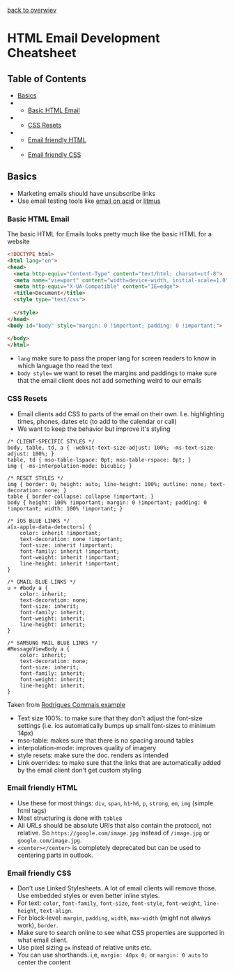 [back to overwiev](/../..)

# HTML Email Development Cheatsheet

## Table of Contents  
- [Basics](#basics)  
- - [Basic HTML Email](#basic-html-email)
- - [CSS Resets](#css-resets)
- - [Email friendly HTML](#email-friendly-html)
- - [Email friendly CSS](#email-friendly-css)

## Basics

- Marketing emails should have unsubscribe links
- Use email testing tools like [email on acid](https://www.emailonacid.com/) or [litmus](https://www.litmus.com/extension/)

### Basic HTML Email

The basic HTML for Emails looks pretty much like the basic HTML for a website

```HTML
<!DOCTYPE html>
<html lang="en">
<head>
  <meta http-equiv="Content-Type" content="text/html; charset=utf-8">
  <meta name="viewport" content="width=device-width, initial-scale=1.0">
  <meta http-equiv="X-UA-Compatible" content="IE=edge">
  <title>Document</title>
  <style type="text/css">
    
  </style>
</head>
<body id="body" style="margin: 0 !important; padding: 0 !important;">
  
</body>
</html>
```

- `lang` make sure to pass the proper lang for screen readers to know in which language tho read the text
- `body style=` we want to reset the margins and paddings to make sure that the email client does not add something weird to our emails

### CSS Resets

- Email clients add CSS to parts of the email on their own. I.e. highlighting times, phones, dates etc (to add to the calendar or call)
- We want to keep the behavior but improve it's styling

```
/* CLIENT-SPECIFIC STYLES */
body, table, td, a { -webkit-text-size-adjust: 100%; -ms-text-size-adjust: 100%; }
table, td { mso-table-lspace: 0pt; mso-table-rspace: 0pt; }
img { -ms-interpolation-mode: bicubic; }

/* RESET STYLES */
img { border: 0; height: auto; line-height: 100%; outline: none; text-decoration: none; }
table { border-collapse: collapse !important; }
body { height: 100% !important; margin: 0 !important; padding: 0 !important; width: 100% !important; }

/* iOS BLUE LINKS */
a[x-apple-data-detectors] {
    color: inherit !important;
    text-decoration: none !important;
    font-size: inherit !important;
    font-family: inherit !important;
    font-weight: inherit !important;
    line-height: inherit !important;
}

/* GMAIL BLUE LINKS */
u + #body a {
    color: inherit;
    text-decoration: none;
    font-size: inherit;
    font-family: inherit;
    font-weight: inherit;
    line-height: inherit;
}

/* SAMSUNG MAIL BLUE LINKS */
#MessageViewBody a {
    color: inherit;
    text-decoration: none;
    font-size: inherit;
    font-family: inherit;
    font-weight: inherit;
    line-height: inherit;
}
```

Taken from [Rodrigues Commajs example](https://github.com/rodriguezcommaj/frontendmasters/blob/master/Code%20Examples/Background-Image.html)

- Text size 100%: to make sure that they don't adjust the font-size settings (i.e. ios automatically bumps up small font-sizes to minimum 14px)
- mso-table: makes sure that there is no spacing around tables
- interpolation-mode: improves quality of imagery
- style resets: make sure the doc. renders as intended
- Link overrides: to make sure that the links that are automatically added by the email client don't get custom styling

### Email friendly HTML

- Use these for most things: `div`, `span`, `h1`-`h6`, `p`, `strong`, `em`, `img` (simple html tags)
- Most structuring is done with `table`s
- All URLs should be absolute URIs that also contain the protocol, not relative. So `https://google.com/image.jpg` instead of `/image.jpg` or `google.com/image.jpg`.
- `<center></center>` is completely deprecated but can be used to centering parts in outlook.

### Email friendly CSS

- Don’t use Linked Stylesheets. A lot of email clients will remove those. Use embedded styles or even better inline styles.
- For text: `color`, `font-family`, `font-size`, `font-style`, `font-weight`, `line-height`, `text-align`.
- For block-level: `margin`, `padding`, `width`, `max-width` (might not always work), `border`.
- Make sure to search online to see what CSS properties are supported in what email client.
- Use pixel sizing `px` instead of relative units etc.
- You can use shorthands. i,e, `margin: 40px 0;` or `margin: 0 auto` to center the content
